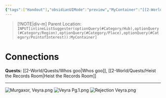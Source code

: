```yaml
---
{"tags":["Handout"],"obsidianUIMode":"preview","MyContainer":"[[2-World/Hubs/Neverwood Academy.md|Neverwood Academy]]","image":"Murgaxor, Veyra.png","dg-publish":true,"Connected_Quests":["[[2-World/Quests/Whos goo.md|Whos goo]]","[[2-World/Quests/Heist the Records Room.md|Heist the Records Room]]"],"permalink":"/2-player-handouts/murgaxor-student-records/veyra-murgaxor-student-records/","dgPassFrontmatter":true,"updated":"2025-10-02T15:35:48.000+01:00"}
---
```






> [!NOTE|div-m] Parent Location: `INPUT[inlineListSuggester(optionQuery(#Category/Hub),optionQuery(#Category/Region),optionQuery(#Category/Place),optionQuery(#Category/PointofInterest)):MyContainer]`
 

# Connections

**Quests:** [[2-World/Quests/Whos goo\|Whos goo]], [[2-World/Quests/Heist the Records Room\|Heist the Records Room]]

---

![Murgaxor, Veyra.png](/img/user/z_Assets/Murgaxor%20Lore/Murgaxor%20Student%20Records/Murgaxor,%20Veyra.png)
![Veyra Pg.1.png](/img/user/z_Assets/Murgaxor%20Lore/Murgaxor%20Student%20Records/Veyra%20Pg.1.png)
![Rejection Veyra.png](/img/user/z_Assets/Murgaxor%20Lore/Murgaxor%20Student%20Records/Rejection%20Veyra.png)

